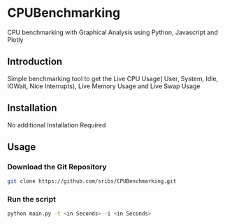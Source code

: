 # CPUBenchmarking
CPU benchmarking with Graphical Analysis using Python, Javascript and Plotly

## Introduction
Simple benchmarking tool to get the Live CPU Usage( User, System, Idle, IOWait, Nice Interrupts), Live Memory Usage and Live Swap Usage

## Installation
No additional Installation Required

## Usage
### Download the Git Repository
```bash
git clone https://github.com/sribs/CPUBenchmarking.git
```
### Run the script
```bash
python main.py -t <in Seconds> -i <in Seconds>
```

